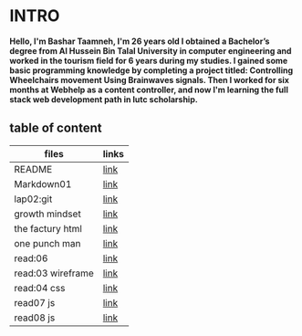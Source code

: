 # INTRO

**Hello, I'm Bashar Taamneh, I'm 26 years old
I obtained a Bachelor’s degree from Al Hussein Bin Talal University in computer engineering and worked in the tourism field for 6 years during my studies.
I gained some basic programming knowledge by completing a project titled: Controlling Wheelchairs movement Using Brainwaves signals.
Then I worked for six months at Webhelp as a content controller, and now I'm learning the full stack web development path in lutc scholarship.**


## table of content


  | files       |         links        |
  | ----------- | -------------------- |
  | README      | [link](https://bashartaamneh.github.io/READING-NOTE/)    |
  | Markdown01  | [link](https://bashartaamneh.github.io/READING-NOTE/Read:%2001)   |
  | lap02:git   | [link](https://bashartaamneh.github.io/READING-NOTE/lap02:git)    |
  | growth mindset     | [link](https://bashartaamneh.github.io/READING-NOTE/Markdown01)    |
  | the factury html | [link](https://bashar-task.bashartaamneh.repl.co)    |
  |one punch man | [link](https://bashartaamneh.github.io/OnePunchMan/)    |
  | read:06   | [link](https://bashartaamneh.github.io/READING-NOTE/read:06)    |
  | read:03 wireframe  | [link](https://bashartaamneh.github.io/READING-NOTE/wireframe03)    |
 | read:04 css  | [link](https://bashartaamneh.github.io/READING-NOTE/read:04Css)    |
 | read07 js | [link](https://bashartaamneh.github.io/READING-NOTE/read07)    |
 | read08 js | [link](https://bashartaamneh.github.io/READING-NOTE/read08)    |
